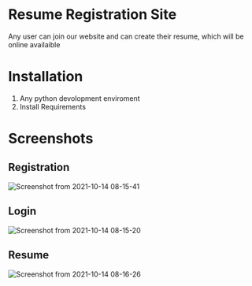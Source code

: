
# Resume Registration Site
Any user can join our website and can create their resume, which will be online availaible

# Installation

1. Any python devolopment enviroment
2. Install Requirements

# Screenshots
## Registration
![Screenshot from 2021-10-14 08-15-41](https://user-images.githubusercontent.com/92015076/137315601-d0c0f7ed-39a9-4bc9-abb7-47ab1b597a6f.png)

## Login
![Screenshot from 2021-10-14 08-15-20](https://user-images.githubusercontent.com/92015076/137315645-97fb1cc7-19e0-44d3-a28b-c586d93fc37e.png)

## Resume
![Screenshot from 2021-10-14 08-16-26](https://user-images.githubusercontent.com/92015076/137315677-f946c4a0-c7b2-4f2d-bc36-50aa384b2521.png)
